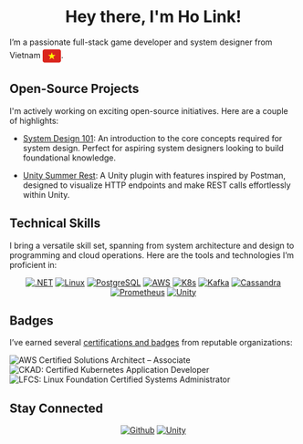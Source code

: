 
<h1 align="center"> Hey there, I'm Ho Link! </h1>

I’m a passionate full-stack game developer and system designer from Vietnam <img align="center" src="images/flag.svg" alt="Vietnam flag" height="32" />.

## Open-Source Projects

I'm actively working on exciting open-source initiatives. Here are a couple of highlights:

- [System Design 101](https://github.com/link1905/system-design-101): An introduction to the core concepts required for system design.
Perfect for aspiring system designers looking to build foundational knowledge.

- [Unity Summer Rest](https://github.com/link1905/Unity-SummerRest): A Unity plugin with features inspired by Postman,
designed to visualize HTTP endpoints and make REST calls effortlessly within Unity.
  
## Technical Skills

I bring a versatile skill set, spanning from system architecture and design to programming and cloud operations. Here are the tools and technologies I’m proficient in:

<div align="center">

[![.NET](https://skillicons.dev/icons?i=dotnet)](https://dotnet.microsoft.com/)
[![Linux](https://skillicons.dev/icons?i=linux)](https://www.linux.org/)
[![PostgreSQL](https://skillicons.dev/icons?i=postgres)](https://www.postgresql.org/)
[![AWS](https://skillicons.dev/icons?i=aws)](https://aws.amazon.com/)
[![K8s](https://skillicons.dev/icons?i=k8s)](https://kubernetes.io/)
[![Kafka](https://skillicons.dev/icons?i=kafka)](https://kafka.apache.org/)
[![Cassandra](https://skillicons.dev/icons?i=cassandra)](https://cassandra.apache.org/_/index.html)
[![Prometheus](https://skillicons.dev/icons?i=prometheus)](https://prometheus.io/)
[![Unity](https://skillicons.dev/icons?i=unity)](https://unity.com/)

</div>

## Badges

I’ve earned several [certifications and badges](https://www.credly.com/users/linh-ho.7dd59601) from reputable organizations:

<!--START_SECTION:badges-->
![AWS Certified Solutions Architect – Associate](https://images.credly.com/size/80x80/images/0e284c3f-5164-4b21-8660-0d84737941bc/image.png "AWS Certified Solutions Architect – Associate")
![CKAD: Certified Kubernetes Application Developer](https://images.credly.com/size/80x80/images/cc8adc83-1dc6-4d57-8e20-22171247e052/blob "CKAD: Certified Kubernetes Application Developer")
![LFCS: Linux Foundation Certified Systems Administrator](https://images.credly.com/size/80x80/images/1e6611ca-8afe-4ecc-ad4d-305fba52ee7e/1_LFCS-600x600.png "LFCS: Linux Foundation Certified Systems Administrator")
<!--END_SECTION:badges-->

## Stay Connected

<div align="center">

[![Github](https://skillicons.dev/icons?i=github)](https://github.com/link1905)
[![Unity](https://skillicons.dev/icons?i=devto)](https://dev.to/link1905)

</div>
